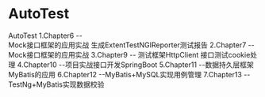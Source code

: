 # AutoTest
AutoTest
1.Chapter6 --	
Mock接口框架的应用实战 生成ExtentTestNGIReporter测试报告
2.Chapter7 
--Mock接口框架的应用实战
3.Chapter9 
-- 测试框架HttpClient 接口测试cookie处理
4.Chapter10 
--项目实战接口开发SpringBoot
5.Chapter11 
--数据持久层框架MyBatis的应用
6.Chapter12 
--MyBatis+MySQL实现用例管理
7.Chapter13 
--TestNg+MyBatis实现数据校验
